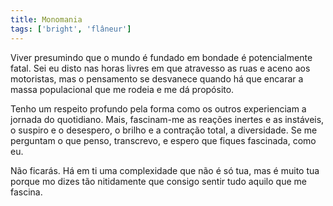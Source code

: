 ```yaml
---
title: Monomania
tags: ['bright', 'flâneur']
---
```


Viver presumindo que o mundo é fundado em bondade é potencialmente fatal. Sei eu disto nas horas livres em que atravesso as ruas e aceno aos motoristas, mas o pensamento se desvanece quando há que encarar a massa populacional que me rodeia e me dá propósito.

Tenho um respeito profundo pela forma como os outros experienciam a jornada do quotidiano. Mais, fascinam-me as reações inertes e as instáveis, o suspiro e o desespero, o brilho e a contração total, a diversidade. Se me perguntam o que penso, transcrevo, e espero que fiques fascinada, como eu.

Não ficarás. Há em ti uma complexidade que não é só tua, mas é muito tua porque mo dizes tão nitidamente que consigo sentir tudo aquilo que me fascina.
